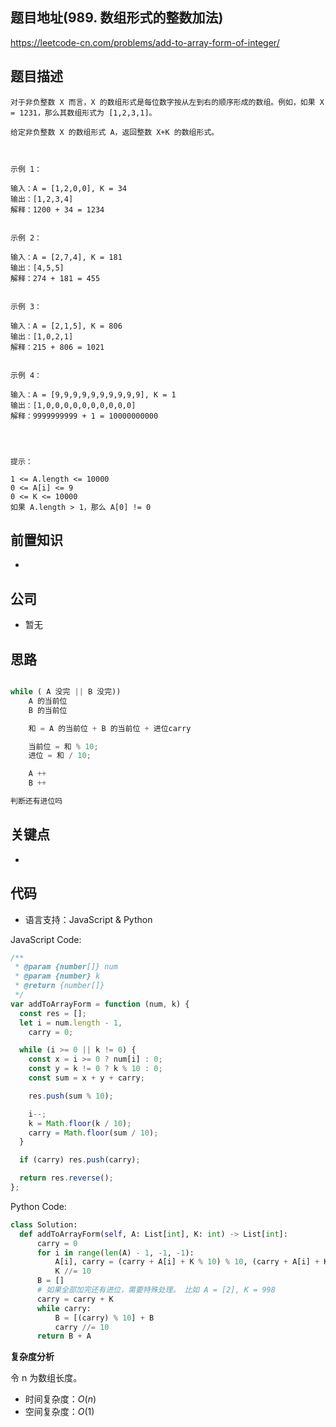 ## 题目地址(989. 数组形式的整数加法)

https://leetcode-cn.com/problems/add-to-array-form-of-integer/

## 题目描述

```
对于非负整数 X 而言，X 的数组形式是每位数字按从左到右的顺序形成的数组。例如，如果 X = 1231，那么其数组形式为 [1,2,3,1]。

给定非负整数 X 的数组形式 A，返回整数 X+K 的数组形式。

 

示例 1：

输入：A = [1,2,0,0], K = 34
输出：[1,2,3,4]
解释：1200 + 34 = 1234


示例 2：

输入：A = [2,7,4], K = 181
输出：[4,5,5]
解释：274 + 181 = 455


示例 3：

输入：A = [2,1,5], K = 806
输出：[1,0,2,1]
解释：215 + 806 = 1021


示例 4：

输入：A = [9,9,9,9,9,9,9,9,9,9], K = 1
输出：[1,0,0,0,0,0,0,0,0,0,0]
解释：9999999999 + 1 = 10000000000


 

提示：

1 <= A.length <= 10000
0 <= A[i] <= 9
0 <= K <= 10000
如果 A.length > 1，那么 A[0] != 0
```

## 前置知识

-

## 公司

- 暂无

## 思路

```javascript

while ( A 没完 || B 没完))
	A 的当前位
	B 的当前位

	和 = A 的当前位 + B 的当前位 + 进位carry

	当前位 = 和 % 10;
	进位 = 和 / 10;

	A ++
	B ++

判断还有进位吗

```

## 关键点

-

## 代码

- 语言支持：JavaScript & Python

JavaScript Code:

```js
/**
 * @param {number[]} num
 * @param {number} k
 * @return {number[]}
 */
var addToArrayForm = function (num, k) {
  const res = [];
  let i = num.length - 1,
    carry = 0;

  while (i >= 0 || k != 0) {
    const x = i >= 0 ? num[i] : 0;
    const y = k != 0 ? k % 10 : 0;
    const sum = x + y + carry;

    res.push(sum % 10);

    i--;
    k = Math.floor(k / 10);
    carry = Math.floor(sum / 10);
  }

  if (carry) res.push(carry);

  return res.reverse();
};
```

Python Code:

```py
class Solution:
  def addToArrayForm(self, A: List[int], K: int) -> List[int]:
      carry = 0
      for i in range(len(A) - 1, -1, -1):
          A[i], carry = (carry + A[i] + K % 10) % 10, (carry + A[i] + K % 10) // 10
          K //= 10
      B = []
      # 如果全部加完还有进位，需要特殊处理。 比如 A = [2], K = 998
      carry = carry + K
      while carry:
          B = [(carry) % 10] + B
          carry //= 10
      return B + A
```

**复杂度分析**

令 n 为数组长度。

- 时间复杂度：$O(n)$
- 空间复杂度：$O(1)$
